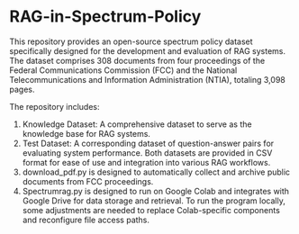 # RAG-in-Spectrum-Policy
This repository provides an open-source spectrum policy dataset specifically designed for the development and evaluation of RAG systems. The dataset comprises 308 documents from four proceedings of the Federal Communications Commission (FCC) and the National Telecommunications and Information Administration (NTIA), totaling 3,098 pages.

The repository includes:

1. Knowledge Dataset: A comprehensive dataset to serve as the knowledge base for RAG systems. 
2. Test Dataset: A corresponding dataset of question-answer pairs for evaluating system performance.
Both datasets are provided in CSV format for ease of use and integration into various RAG workflows.
3. download_pdf.py is designed to automatically collect and archive public documents from FCC proceedings.
4. Spectrumrag.py is designed to run on Google Colab and integrates with Google Drive for data storage and retrieval. To run the program locally, some adjustments are needed to replace Colab-specific components and reconfigure file access paths.
